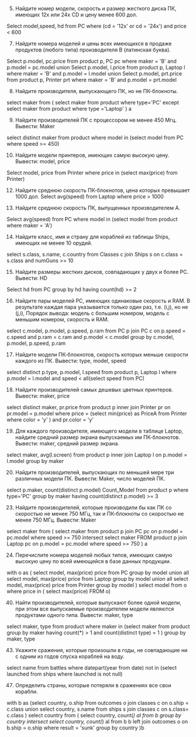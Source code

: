 5) Найдите номер модели, скорость и размер жесткого диска ПК, имеющих 12x или 24x CD и цену менее 600 дол.

Select model,speed, hd
from PC
where (cd = '12x'
or cd = '24x')
and price < 600

7) Найдите номера моделей и цены всех имеющихся в продаже продуктов (любого типа) производителя B (латинская буква).

Select p.model, pc.price
from product p, PC pc
where maker = 'B'
and p.model = pc.model
union 
Select p.model, l.price
from product p, Laptop l
where maker = 'B'
and p.model = l.model
union
Select p.model, prt.price
from product p, Printer prt
where maker = 'B'
and p.model = prt.model

8)  Найдите производителя, выпускающего ПК, но не ПК-блокноты. 

select maker from (
select maker from product where type='PC'
except 
select maker from product where type ='Laptop'
) a

9)  Найдите производителей ПК с процессором не менее 450 Мгц. Вывести: Maker 

select distinct maker from product
where model in (select model from PC where speed >= 450)

10)  Найдите модели принтеров, имеющих самую высокую цену. Вывести: model, price 

Select model, price
from Printer
where price in (select max(price) from Printer)

12)  Найдите среднюю скорость ПК-блокнотов, цена которых превышает 1000 дол. 
Select avg(speed)
from Laptop
where price > 1000

13)  Найдите среднюю скорость ПК, выпущенных производителем A. 

Select avg(speed) 
from PC
where model in (select model from product where maker = 'A')

14)  Найдите класс, имя и страну для кораблей из таблицы Ships, имеющих не менее 10 орудий. 

select s.class, s.name, c.country
from Classes c
join Ships s on c.class = s.class
and numGuns >= 10

15)  Найдите размеры жестких дисков, совпадающих у двух и более PC. Вывести: HD 

Select hd
from PC
group by hd
having count(hd) >= 2

16)  Найдите пары моделей PC, имеющих одинаковые скорость и RAM. В результате каждая пара указывается только один раз, т.е. (i,j), но не (j,i), Порядок вывода: модель с большим номером, модель с меньшим номером, скорость и RAM. 

select c.model, p.model, p.speed, p.ram
from PC p
join PC c on p.speed = c.speed and p.ram = c.ram and p.model < c.model
group by c.model, p.model, p.speed, p.ram

17) Найдите модели ПК-блокнотов, скорость которых меньше скорости каждого из ПК.
Вывести: type, model, speed 

select distinct p.type, p.model, l.speed
from product p, Laptop l
where p.model = l.model 
and speed < all(select speed from PC)

18)  Найдите производителей самых дешевых цветных принтеров. Вывести: maker, price 

select distinct maker, pr.price
from product p inner join Printer pr
on pr.model = p.model
where price = (select min(price) as PriceA from Printer where color = 'y' )
and pr.color = 'y'

19) Для каждого производителя, имеющего модели в таблице Laptop, найдите средний размер экрана выпускаемых им ПК-блокнотов.
Вывести: maker, средний размер экрана. 

select maker, avg(l.screen)
from product p inner join Laptop l on p.model = l.model
group by maker

20) Найдите производителей, выпускающих по меньшей мере три различных модели ПК. Вывести: Maker, число моделей ПК. 

select p.maker, count(distinct p.model) Count_Model
from product p
where type='PC'
group by maker
having count(distinct p.model) >= 3

23) Найдите производителей, которые производили бы как ПК
со скоростью не менее 750 МГц, так и ПК-блокноты со скоростью не менее 750 МГц.
Вывести: Maker 

select maker from (
select maker from product p join PC pc on p.model = pc.model where speed >= 750
intersect
select maker FROM product p join Laptop pc on p.model = pc.model  where  speed >= 750
) a

24) Перечислите номера моделей любых типов, имеющих самую высокую цену по всей имеющейся в базе данных продукции. 

with o as (
select model, max(price) price from PC 
group by model
union all
select model, max(price) price  from Laptop 
group by model
union all
select model, max(price) price  from Printer 
group by model
)
select model from o
where price in ( select max(price) FROM o)

40) Найти производителей, которые выпускают более одной модели, при этом все выпускаемые производителем модели являются продуктами одного типа.
Вывести: maker, type 

select maker, type
from product
where maker in (select maker from product
group by maker
having count(*) > 1 and count(distinct type) = 1
)
group by maker, type

43) Укажите сражения, которые произошли в годы, не совпадающие ни с одним из годов спуска кораблей на воду. 

select name from battles
where datepart(year from date) not in (select launched from ships where launched is not null)

47) Определить страны, которые потеряли в сражениях все свои корабли.

with b as (select country, o.ship
from outcomes o
join classes c on o.ship = c.class
union 
select country, s.name
from ships s
join classes c on s.class= c.class
)
select country from (
select country, count(*) al
from b
group by country
intersect
select country, count(*) al
from b b
left join outcomes o on b.ship = o.ship
where result = 'sunk'
group by country
)b
